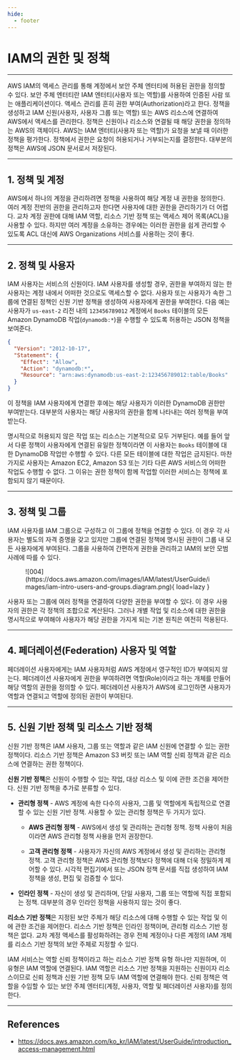 ```yaml
---
hide:
  - footer
---
```


# IAM의 권한 및 정책

---

AWS IAM의 액세스 관리를 통해 계정에서 보안 주체 엔터티에 허용된 권한을 정의할 수 있다. 보안 주체 엔터티란 IAM 엔터티(사용자 또는 역할)를 사용하여 인증된 사람 또는 애플리케이션이다. 액세스 관리를 흔히 권한 부여(Authorization)라고 한다. 정책을 생성하고 IAM 신원(사용자, 사용자 그룹 또는 역할) 또는 AWS 리소스에 연결하여 AWS에서 액세스를 관리한다. 정책은 신원이나 리소스와 연결될 때 해당 권한을 정의하는 AWS의 객체이다. AWS는 IAM 엔터티(사용자 또는 역할)가 요청을 보낼 때 이러한 정책을 평가한다. 정책에서 권한은 요청이 허용되거나 거부되는지를 결정한다. 대부분의 정책은 AWS에 JSON 문서로서 저장된다.

---

## 1. 정책 및 계정

AWS에서 하나의 계정을 관리하려면 정책을 사용하여 해당 계정 내 권한을 정의한다. 여러 계정 전반의 권한을 관리하고자 한다면 사용자에 대한 권한을 관리하기가 더 어렵다. 교차 계정 권한에 대해 IAM 역할, 리소스 기반 정책 또는 액세스 제어 목록(ACL)을 사용할 수 있다. 하지만 여러 계정을 소유하는 경우에는 이러한 권한을 쉽게 관리할 수 있도록 ACL 대신에 AWS Organizations 서비스를 사용하는 것이 좋다.

---

## 2. 정책 및 사용자

IAM 사용자는 서비스의 신원이다. IAM 사용자를 생성할 경우, 권한을 부여하지 않는 한 사용자는 계정 내에서 어떠한 것으로도 액세스할 수 없다. 사용자 또는 사용자가 속한 그룹에 연결된 정책인 신원 기반 정책을 생성하여 사용자에게 권한을 부여한다. 다음 예는 사용자가 `us-east-2` 리전 내의 `123456789012` 계정에서 `Books` 테이블의 모든 Amazon DynamoDB 작업(`dynamodb:*`)을 수행할 수 있도록 허용하는 JSON 정책을 보여준다.

```json
{
  "Version": "2012-10-17",
  "Statement": {
    "Effect": "Allow",
    "Action": "dynamodb:*",
    "Resource": "arn:aws:dynamodb:us-east-2:123456789012:table/Books"
  }
}
```

이 정책을 IAM 사용자에게 연결한 후에는 해당 사용자가 이러한 DynamoDB 권한만 부여받는다. 대부분의 사용자는 해당 사용자의 권한을 함께 나타내는 여러 정책을 부여받는다.

명시적으로 허용되지 않은 작업 또는 리소스는 기본적으로 모두 거부된다. 예를 들어 앞서 다룬 정책이 사용자에게 연결된 유일한 정책이라면 이 사용자는 `Books` 테이블에 대한 DynamoDB 작업만 수행할 수 있다. 다른 모든 테이블에 대한 작업은 금지된다. 마찬가지로 사용자는 Amazon EC2, Amazon S3 또는 기타 다른 AWS 서비스의 어떠한 작업도 수행할 수 없다. 그 이유는 권한 정책이 함께 작업할 이러한 서비스는 정책에 포함되지 않기 때문이다.

---

## 3. 정책 및 그룹

IAM 사용자를 IAM 그룹으로 구성하고 이 그룹에 정책을 연결할 수 있다. 이 경우 각 사용자는 별도의 자격 증명을 갖고 있지만 그룹에 연결된 정책에 명시된 권한이 그룹 내 모든 사용자에게 부여된다. 그룹을 사용하여 간편하게 권한을 관리하고 IAM의 보안 모범 사례에 따를 수 있다.

<figure markdown>
  ![004](https://docs.aws.amazon.com/images/IAM/latest/UserGuide/images/iam-intro-users-and-groups.diagram.png){ load=lazy }
</figure>

사용자 또는 그룹에 여러 정책을 연결하여 다양한 권한을 부여할 수 있다. 이 경우 사용자의 권한은 각 정책의 조합으로 계산된다. 그러나 개별 작업 및 리소스에 대한 권한을 명시적으로 부여해야 사용자가 해당 권한을 가지게 되는 기본 원칙은 여전히 적용된다.

---

## 4. 페더레이션(Federation) 사용자 및 역할

페더레이션 사용자에게는 IAM 사용자처럼 AWS 계정에서 영구적인 ID가 부여되지 않는다. 페더레이션 사용자에게 권한을 부여하려면 역할(Role)이라고 하는 개체를 만들어 해당 역할의 권한을 정의할 수 있다. 페더레이션 사용자가 AWS에 로그인하면 사용자가 역할과 연결되고 역할에 정의된 권한이 부여된다.

---

## 5. 신원 기반 정책 및 리소스 기반 정책

신원 기반 정책은 IAM 사용자, 그룹 또는 역할과 같은 IAM 신원에 연결할 수 있는 권한 정책이다. 리소스 기반 정책은 Amazon S3 버킷 또는 IAM 역할 신뢰 정책과 같은 리소스에 연결하는 권한 정책이다.

**신원 기반 정책**은 신원이 수행할 수 있는 작업, 대상 리소스 및 이에 관한 조건을 제어한다. 신원 기반 정책을 추가로 분류할 수 있다.

- **관리형 정책** - AWS 계정에 속한 다수의 사용자, 그룹 및 역할에게 독립적으로 연결할 수 있는 신원 기반 정책. 사용할 수 있는 관리형 정책은 두 가지가 있다.

  - **AWS 관리형 정책** - AWS에서 생성 및 관리하는 관리형 정책. 정책 사용이 처음이라면 AWS 관리형 정책 사용을 먼저 권장한다.

  - **고객 관리형 정책** - 사용자가 자신의 AWS 계정에서 생성 및 관리하는 관리형 정책. 고객 관리형 정책은 AWS 관리형 정책보다 정책에 대해 더욱 정밀하게 제어할 수 있다. 시각적 편집기에서 또는 JSON 정책 문서를 직접 생성하여 IAM 정책을 생성, 편집 및 검증할 수 있다.

- **인라인 정책** - 자신이 생성 및 관리하며, 단일 사용자, 그룹 또는 역할에 직접 포함되는 정책. 대부분의 경우 인라인 정책을 사용하지 않는 것이 좋다.

**리소스 기반 정책**은 지정된 보안 주체가 해당 리소스에 대해 수행할 수 있는 작업 및 이에 관한 조건을 제어한다. 리소스 기반 정책은 인라인 정책이며, 관리형 리소스 기반 정책은 없다. 교차 계정 액세스를 활성화하려는 경우 전체 계정이나 다른 계정의 IAM 개체를 리소스 기반 정책의 보안 주체로 지정할 수 있다.

IAM 서비스는 역할 신뢰 정책이라고 하는 리소스 기반 정책 유형 하나만 지원하며, 이 유형은 IAM 역할에 연결된다. IAM 역할은 리소스 기반 정책을 지원하는 신원이자 리소스이므로 신뢰 정책과 신원 기반 정책 모두 IAM 역할에 연결해야 한다. 신뢰 정책은 역할을 수임할 수 있는 보안 주체 엔터티(계정, 사용자, 역할 및 페더레이션 사용자)를 정의한다.

---

## References

- <https://docs.aws.amazon.com/ko_kr/IAM/latest/UserGuide/introduction_access-management.html>
